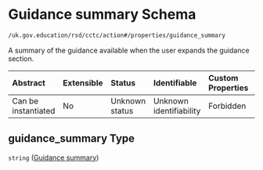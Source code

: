 # Guidance summary Schema

```txt
/uk.gov.education/rsd/cctc/action#/properties/guidance_summary
```

A summary of the guidance available when the user expands the guidance section.

| Abstract            | Extensible | Status         | Identifiable            | Custom Properties | Additional Properties | Access Restrictions | Defined In                                                                                    |
| :------------------ | :--------- | :------------- | :---------------------- | :---------------- | :-------------------- | :------------------ | :-------------------------------------------------------------------------------------------- |
| Can be instantiated | No         | Unknown status | Unknown identifiability | Forbidden         | Allowed               | none                | [action.schema.json\*](../../app/workflows/schemas/action.schema.json "open original schema") |

## guidance\_summary Type

`string` ([Guidance summary](action-properties-guidance-summary.md))
